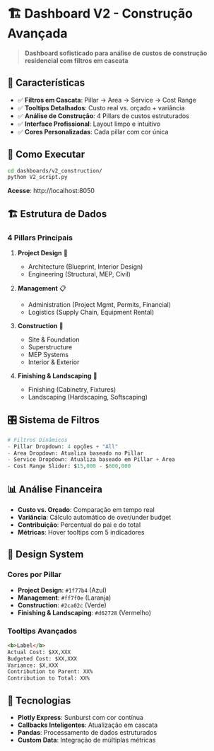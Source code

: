 # 🏗️ **Dashboard V2 - Construção Avançada**

> **Dashboard sofisticado para análise de custos de construção residencial com filtros em cascata**

## 🎯 **Características**

- ✅ **Filtros em Cascata**: Pillar → Area → Service → Cost Range
- ✅ **Tooltips Detalhados**: Custo real vs. orçado + variância
- ✅ **Análise de Construção**: 4 Pillars de custos estruturados
- ✅ **Interface Profissional**: Layout limpo e intuitivo
- ✅ **Cores Personalizadas**: Cada pillar com cor única

## 🚀 **Como Executar**

```bash
cd dashboards/v2_construction/
python V2_script.py
```

**Acesse**: http://localhost:8050

## 🏗️ **Estrutura de Dados**

### **4 Pillars Principais**
1. **Project Design** 🎨
   - Architecture (Blueprint, Interior Design)
   - Engineering (Structural, MEP, Civil)

2. **Management** 📋
   - Administration (Project Mgmt, Permits, Financial)
   - Logistics (Supply Chain, Equipment Rental)

3. **Construction** 🔨
   - Site & Foundation
   - Superstructure  
   - MEP Systems
   - Interior & Exterior

4. **Finishing & Landscaping** 🌿
   - Finishing (Cabinetry, Fixtures)
   - Landscaping (Hardscaping, Softscaping)

## 🎛️ **Sistema de Filtros**

```python
# Filtros Dinâmicos
- Pillar Dropdown: 4 opções + "All"
- Area Dropdown: Atualiza baseado no Pillar
- Service Dropdown: Atualiza baseado em Pillar + Area  
- Cost Range Slider: $15,000 - $600,000
```

## 📊 **Análise Financeira**

- **Custo vs. Orçado**: Comparação em tempo real
- **Variância**: Cálculo automático de over/under budget
- **Contribuição**: Percentual do pai e do total
- **Métricas**: Hover tooltips com 5 indicadores

## 🎨 **Design System**

### **Cores por Pillar**
- **Project Design**: `#1f77b4` (Azul)
- **Management**: `#ff7f0e` (Laranja)  
- **Construction**: `#2ca02c` (Verde)
- **Finishing & Landscaping**: `#d62728` (Vermelho)

### **Tooltips Avançados**
```html
<b>Label</b>
Actual Cost: $XX,XXX
Budgeted Cost: $XX,XXX  
Variance: $X,XXX
Contribution to Parent: XX%
Contribution to Total: XX%
```

## 🔧 **Tecnologias**

- **Plotly Express**: Sunburst com cor contínua
- **Callbacks Inteligentes**: Atualização em cascata
- **Pandas**: Processamento de dados estruturados
- **Custom Data**: Integração de múltiplas métricas

